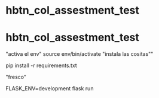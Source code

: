 # hbtn_col_assestment_test
# hbtn_col_assestment_test

"activa el env"
source env/bin/activate
"instala las cositas""

pip install -r requirements.txt

"fresco"

FLASK_ENV=development flask run